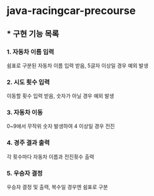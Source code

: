 # java-racingcar-precourse

## * 구현 기능 목록 

### 1. 자동차 이름 입력 
쉼표로 구분된 자동차 이름 입력 받음, 5글자 이상일 경우 예외 발생

### 2. 시도 횟수 입력
이동할 횟수 입력 받음, 숫자가 아닐 경우 예외 발생

### 3. 자동차 이동
0~9에서 무작위 숫자 발생하여 4 이상일 경우 전진

### 4. 경주 결과 출력 
각 횟수마다 자동차 이름과 전진횟수 출력

### 5. 우승자 결정
우승자 결정 및 출력, 복수일 경우엔 쉼표로 구분